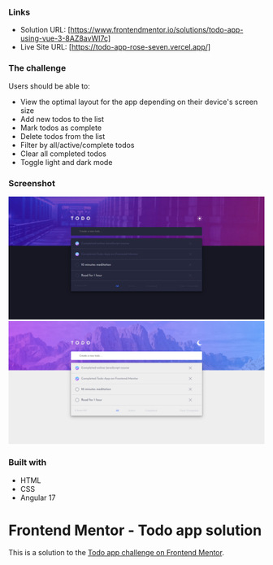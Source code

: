 ### Links

- Solution URL: [https://www.frontendmentor.io/solutions/todo-app-using-vue-3-8AZ8avWI7c]
- Live Site URL: [https://todo-app-rose-seven.vercel.app/]

### The challenge

Users should be able to:

- View the optimal layout for the app depending on their device's screen size
- Add new todos to the list
- Mark todos as complete
- Delete todos from the list
- Filter by all/active/complete todos
- Clear all completed todos
- Toggle light and dark mode

### Screenshot

![Dark Mode](./design/design-dark.png)
![Light Mode](./design/design-light.png)

### Built with

- HTML
- CSS
- Angular 17

# Frontend Mentor - Todo app solution

This is a solution to the [Todo app challenge on Frontend Mentor](https://www.frontendmentor.io/challenges/todo-app-Su1_KokOW).
